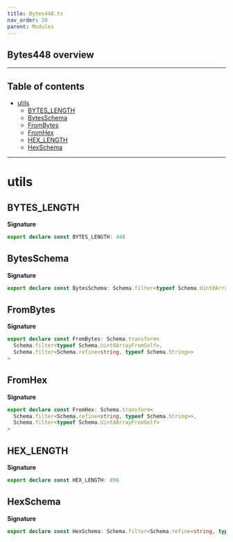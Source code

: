 ```yaml
---
title: Bytes448.ts
nav_order: 20
parent: Modules
---
```


## Bytes448 overview

---

<h2 class="text-delta">Table of contents</h2>

- [utils](#utils)
  - [BYTES_LENGTH](#bytes_length)
  - [BytesSchema](#bytesschema)
  - [FromBytes](#frombytes)
  - [FromHex](#fromhex)
  - [HEX_LENGTH](#hex_length)
  - [HexSchema](#hexschema)

---

# utils

## BYTES_LENGTH

**Signature**

```ts
export declare const BYTES_LENGTH: 448
```

## BytesSchema

**Signature**

```ts
export declare const BytesSchema: Schema.filter<typeof Schema.Uint8ArrayFromSelf>
```

## FromBytes

**Signature**

```ts
export declare const FromBytes: Schema.transform<
  Schema.filter<typeof Schema.Uint8ArrayFromSelf>,
  Schema.filter<Schema.refine<string, typeof Schema.String>>
>
```

## FromHex

**Signature**

```ts
export declare const FromHex: Schema.transform<
  Schema.filter<Schema.refine<string, typeof Schema.String>>,
  Schema.filter<typeof Schema.Uint8ArrayFromSelf>
>
```

## HEX_LENGTH

**Signature**

```ts
export declare const HEX_LENGTH: 896
```

## HexSchema

**Signature**

```ts
export declare const HexSchema: Schema.filter<Schema.refine<string, typeof Schema.String>>
```
